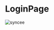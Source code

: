 # LoginPage
![syncee](https://github.com/ferencfeher38/LoginPage/assets/71189300/dcd017d0-b190-46c7-b86b-6ecee2cbb70d)
